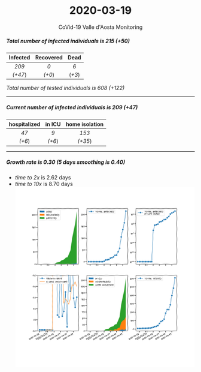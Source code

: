 <div align='center'>

# 2020-03-19
CoVid-19 Valle d'Aosta Monitoring
</div>

##### Total number of infected individuals is 215 (+50)
Infected | Recovered | Dead
:---: | :---: | :---:
*209* | *0* | *6*
*(+47*) | *(+0*) | (*+3*)

*Total number of tested individuals is 608 (+122)*
***
##### Current number of infected individuals is 209 (+47)
hospitalized | in ICU | home isolation
:---: | :---: | :---:
*47* |*9* |*153*
*(+6*) |*(+6*) |*(+35*)
***
##### Growth rate is 0.30 (5 days smoothing is 0.40)
- *time to 2x* is 2.62 days
- *time to 10x* is 8.70 days
![stats][stats]

[stats]: stats_Valled'Aosta.png
